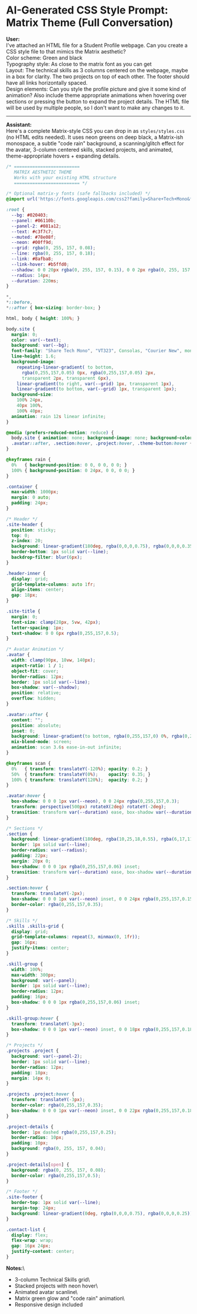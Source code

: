 # AI-Generated CSS Style Prompt: Matrix Theme (Full Conversation)

**User:**\
I've attached an HTML file for a Student Profile webpage. Can you create
a CSS style file to that mimics the Matrix aesthetic?\
Color scheme: Green and black\
Typography style: As close to the matrix font as you can get\
Layout: The technical skills as 3 columns centered on the webpage, maybe
in a box for clarity. The two projects on top of each other. The footer
should have all links horizontally spaced.\
Design elements: Can you style the profile picture and give it some kind
of animation? Also include theme appropriate animations when hovering
over sections or pressing the button to expand the project details. The
HTML file will be used by multiple people, so I don't want to make any
changes to it.

------------------------------------------------------------------------

**Assistant:**\
Here's a complete Matrix-style CSS you can drop in as
`styles/styles.css` (no HTML edits needed). It uses neon greens on deep
black, a Matrix-ish monospace, a subtle "code rain" background, a
scanning/glitch effect for the avatar, 3-column centered skills, stacked
projects, and animated, theme-appropriate hovers + expanding details.

``` css
/* =========================
   MATRIX AESTHETIC THEME
   Works with your existing HTML structure
   ========================= */

/* Optional matrix-y fonts (safe fallbacks included) */
@import url('https://fonts.googleapis.com/css2?family=Share+Tech+Mono&family=VT323&display=swap');

:root {
  --bg: #020403;
  --panel: #06110b;
  --panel-2: #081a12;
  --text: #c3f7c7;
  --muted: #78e08f;
  --neon: #00ff9d;
  --grid: rgba(0, 255, 157, 0.08);
  --line: rgba(0, 255, 157, 0.18);
  --link: #8afba8;
  --link-hover: #b5ffd0;
  --shadow: 0 0 20px rgba(0, 255, 157, 0.15), 0 0 2px rgba(0, 255, 157, 0.35);
  --radius: 14px;
  --duration: 220ms;
}

*,
*::before,
*::after { box-sizing: border-box; }

html, body { height: 100%; }

body.site {
  margin: 0;
  color: var(--text);
  background: var(--bg);
  font-family: "Share Tech Mono", "VT323", Consolas, "Courier New", monospace;
  line-height: 1.6;
  background-image:
    repeating-linear-gradient( to bottom,
      rgba(0,255,157,0.05) 0px, rgba(0,255,157,0.05) 2px,
      transparent 2px, transparent 6px),
    linear-gradient(to right, var(--grid) 1px, transparent 1px),
    linear-gradient(to bottom, var(--grid) 1px, transparent 1px);
  background-size:
    100% 24px,
    40px 100%,
    100% 40px;
  animation: rain 12s linear infinite;
}

@media (prefers-reduced-motion: reduce) {
  body.site { animation: none; background-image: none; background-color: var(--bg); }
  .avatar::after, .section:hover, .project:hover, .theme-button:hover { transition: none; }
}

@keyframes rain {
  0%   { background-position: 0 0, 0 0, 0 0; }
  100% { background-position: 0 24px, 0 0, 0 0; }
}

.container {
  max-width: 1000px;
  margin: 0 auto;
  padding: 24px;
}

/* Header */
.site-header {
  position: sticky;
  top: 0;
  z-index: 20;
  background: linear-gradient(180deg, rgba(0,0,0,0.75), rgba(0,0,0,0.35));
  border-bottom: 1px solid var(--line);
  backdrop-filter: blur(6px);
}

.header-inner {
  display: grid;
  grid-template-columns: auto 1fr;
  align-items: center;
  gap: 18px;
}

.site-title {
  margin: 0;
  font-size: clamp(28px, 5vw, 42px);
  letter-spacing: 1px;
  text-shadow: 0 0 6px rgba(0,255,157,0.5);
}

/* Avatar Animation */
.avatar {
  width: clamp(90px, 18vw, 140px);
  aspect-ratio: 1 / 1;
  object-fit: cover;
  border-radius: 12px;
  border: 1px solid var(--line);
  box-shadow: var(--shadow);
  position: relative;
  overflow: hidden;
}

.avatar::after {
  content: "";
  position: absolute;
  inset: 0;
  background: linear-gradient(to bottom, rgba(0,255,157,0) 0%, rgba(0,255,157,0.15) 50%, rgba(0,255,157,0) 100%);
  mix-blend-mode: screen;
  animation: scan 3.6s ease-in-out infinite;
}

@keyframes scan {
  0%   { transform: translateY(-120%); opacity: 0.2; }
  50%  { transform: translateY(0%);    opacity: 0.35; }
  100% { transform: translateY(120%);  opacity: 0.2; }
}

.avatar:hover {
  box-shadow: 0 0 0 1px var(--neon), 0 0 24px rgba(0,255,157,0.3);
  transform: perspective(500px) rotateX(2deg) rotateY(-2deg);
  transition: transform var(--duration) ease, box-shadow var(--duration) ease;
}

/* Sections */
.section {
  background: linear-gradient(180deg, rgba(10,25,18,0.55), rgba(6,17,11,0.55));
  border: 1px solid var(--line);
  border-radius: var(--radius);
  padding: 22px;
  margin: 20px 0;
  box-shadow: 0 0 0 1px rgba(0,255,157,0.06) inset;
  transition: transform var(--duration) ease, box-shadow var(--duration) ease, border-color var(--duration) ease;
}

.section:hover {
  transform: translateY(-2px);
  box-shadow: 0 0 0 1px var(--neon) inset, 0 0 24px rgba(0,255,157,0.15);
  border-color: rgba(0,255,157,0.35);
}

/* Skills */
.skills .skills-grid {
  display: grid;
  grid-template-columns: repeat(3, minmax(0, 1fr));
  gap: 16px;
  justify-items: center;
}

.skill-group {
  width: 100%;
  max-width: 300px;
  background: var(--panel);
  border: 1px solid var(--line);
  border-radius: 12px;
  padding: 16px;
  box-shadow: 0 0 0 1px rgba(0,255,157,0.06) inset;
}

.skill-group:hover {
  transform: translateY(-3px);
  box-shadow: 0 0 0 1px var(--neon) inset, 0 0 18px rgba(0,255,157,0.18);
}

/* Projects */
.projects .project {
  background: var(--panel-2);
  border: 1px solid var(--line);
  border-radius: 12px;
  padding: 18px;
  margin: 14px 0;
}

.projects .project:hover {
  transform: translateY(-3px);
  border-color: rgba(0,255,157,0.35);
  box-shadow: 0 0 0 1px var(--neon) inset, 0 0 22px rgba(0,255,157,0.18);
}

.project-details {
  border: 1px dashed rgba(0,255,157,0.25);
  border-radius: 10px;
  padding: 10px;
  background: rgba(0, 255, 157, 0.04);
}

.project-details[open] {
  background: rgba(0, 255, 157, 0.08);
  border-color: rgba(0,255,157,0.5);
}

/* Footer */
.site-footer {
  border-top: 1px solid var(--line);
  margin-top: 24px;
  background: linear-gradient(0deg, rgba(0,0,0,0.75), rgba(0,0,0,0.25));
}

.contact-list {
  display: flex;
  flex-wrap: wrap;
  gap: 16px 24px;
  justify-content: center;
}
```

**Notes:**\
- 3-column Technical Skills grid\
- Stacked projects with neon hover\
- Animated avatar scanline\
- Matrix green glow and "code rain" animation\
- Responsive design included
